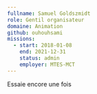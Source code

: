 ```yaml
---
fullname: Samuel Goldszmidt
role: Gentil organisateur
domaine: Animation
github: ouhouhsami
missions:
  - start: 2018-01-08
    end: 2021-12-31
    status: admin
    employer: MTES-MCT
---
```


Essaie encore une fois
